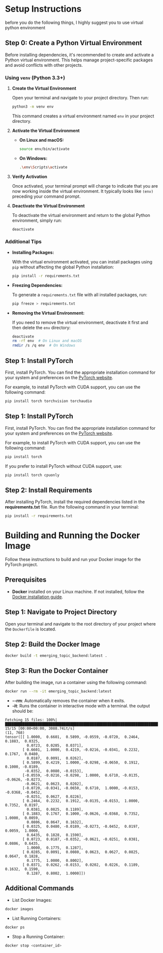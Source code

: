 # Setup Instructions
before you do the following things, I highly suggest you to use virtual python environment
## Step 0: Create a Python Virtual Environment

Before installing dependencies, it's recommended to create and activate a Python virtual environment. This helps manage project-specific packages and avoid conflicts with other projects.

### Using `venv` (Python 3.3+)

1. **Create the Virtual Environment**

    Open your terminal and navigate to your project directory. Then run:

    ```sh
    python3 -m venv env
    ```

    This command creates a virtual environment named `env` in your project directory.

2. **Activate the Virtual Environment**

    - **On Linux and macOS:**

        ```sh
        source env/bin/activate
        ```

    - **On Windows:**

        ```sh
        .\env\Scripts\activate
        ```

3. **Verify Activation**

    Once activated, your terminal prompt will change to indicate that you are now working inside the virtual environment. It typically looks like `(env)` preceding your command prompt.

4. **Deactivate the Virtual Environment**

    To deactivate the virtual environment and return to the global Python environment, simply run:

    ```sh
    deactivate
    ```

### Additional Tips

- **Installing Packages:**

    With the virtual environment activated, you can install packages using `pip` without affecting the global Python installation:

    ```sh
    pip install -r requirements.txt
    ```

- **Freezing Dependencies:**

    To generate a `requirements.txt` file with all installed packages, run:

    ```sh
    pip freeze > requirements.txt
    ```

- **Removing the Virtual Environment:**

    If you need to remove the virtual environment, deactivate it first and then delete the `env` directory:

    ```sh
    deactivate
    rm -rf env  # On Linux and macOS
    rmdir /s /q env  # On Windows
    ```

## Step 1: Install PyTorch

First, install PyTorch. You can find the appropriate installation command for your system and preferences on the [PyTorch website](https://pytorch.org/get-started/locally/).

For example, to install PyTorch with CUDA support, you can use the following command:

```sh
pip install torch torchvision torchaudio
```
## Step 1: Install PyTorch

First, install PyTorch. You can find the appropriate installation command for your system and preferences on the [PyTorch website](https://pytorch.org/get-started/locally/).

For example, to install PyTorch with CUDA support, you can use the following command:

```sh
pip install torch
```
If you prefer to install PyTorch without CUDA support, use:
```sh
pip install torch cpuonly
```

## Step 2: Install Requirements
After installing PyTorch, install the required dependencies listed in the **requirements.txt** file. Run the following command in your terminal:

```sh
pip install -r requirements.txt
```

# Building and Running the Docker Image

Follow these instructions to build and run your Docker image for the PyTorch project.

## Prerequisites

- **Docker** installed on your Linux machine. If not installed, follow the [Docker installation guide](https://docs.docker.com/engine/install/).

## Step 1: Navigate to Project Directory

Open your terminal and navigate to the root directory of your project where the `Dockerfile` is located.

## Step 2: Build the Docker Image
```sh
docker build -t emerging_topic_backend:latest .
```
## Step 3: Run the Docker Container
After building the image, run a container using the following command:

```sh
docker run --rm -it emerging_topic_backend:latest
```

- **--rm**: Automatically removes the container when it exits.
- **-it**: Runs the container in interactive mode with a terminal.
the output should be:
```
Fetching 15 files: 100%|████████████████████████████████████████████████████████████████████████████████████████████████| 15/15 [00:00<00:00, 3088.74it/s]
(11, 768)
tensor([[ 1.0000,  0.6601,  0.5899, -0.0559, -0.0720,  0.2464,  0.1883,  0.0325,
          0.0723,  0.0285,  0.0371],
        [ 0.6601,  1.0000,  0.4219, -0.0216, -0.0341,  0.2232,  0.1767,  0.0480,
          0.0187,  0.0091,  0.0262],
        [ 0.5899,  0.4219,  1.0000, -0.0298, -0.0650,  0.1912,  0.1000, -0.0189,
         -0.0352,  0.0080, -0.0153],
        [-0.0559, -0.0216, -0.0298,  1.0000,  0.6710, -0.0135, -0.0626, -0.0273,
         -0.0621,  0.0623,  0.0202],
        [-0.0720, -0.0341, -0.0650,  0.6710,  1.0000, -0.0153, -0.0368, -0.0452,
         -0.0251,  0.0627,  0.0226],
        [ 0.2464,  0.2232,  0.1912, -0.0135, -0.0153,  1.0000,  0.7352,  0.0197,
          0.0381,  0.0825,  0.1189],
        [ 0.1883,  0.1767,  0.1000, -0.0626, -0.0368,  0.7352,  1.0000,  0.0059,
          0.0806,  0.0647,  0.1632],
        [ 0.0325,  0.0480, -0.0189, -0.0273, -0.0452,  0.0197,  0.0059,  1.0000,
          0.6435,  0.1828,  0.1590],
        [ 0.0723,  0.0187, -0.0352, -0.0621, -0.0251,  0.0381,  0.0806,  0.6435,
          1.0000,  0.1775,  0.1287],
        [ 0.0285,  0.0091,  0.0080,  0.0623,  0.0627,  0.0825,  0.0647,  0.1828,
          0.1775,  1.0000,  0.8002],
        [ 0.0371,  0.0262, -0.0153,  0.0202,  0.0226,  0.1189,  0.1632,  0.1590,
          0.1287,  0.8002,  1.0000]])
```

## Additional Commands
- List Docker Images:

```sh 
docker images
```
- List Running Containers:

```sh 
docker ps
```
- Stop a Running Container:

```sh 
docker stop <container_id>
```